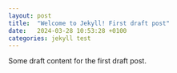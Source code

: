 ```yaml
---
layout: post
title:  "Welcome to Jekyll! First draft post"
date:   2024-03-28 10:53:28 +0100
categories: jekyll test
---
```

Some draft content for the first draft post.
